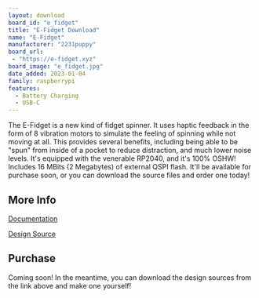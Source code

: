 ```yaml
---
layout: download
board_id: "e_fidget"
title: "E-Fidget Download"
name: "E-Fidget"
manufacturer: "2231puppy"
board_url:
 - "https://e-fidget.xyz"
board_image: "e_fidget.jpg"
date_added: 2023-01-04
family: raspberrypi
features:
  - Battery Charging
  - USB-C
---
```


The E-Fidget is a new kind of fidget spinner. It uses haptic feedback in the form of 8 vibration
motors to simulate the feeling of spinning while not moving at all. This provides several benefits,
including being able to be "spun" from inside of a pocket to reduce distraction, and much lower noise levels.
It's equipped with the venerable RP2040, and it's 100% OSHW! Includes 16 MBits (2 Megabytes) of external QSPI flash.
It'll be available for purchase soon, or you can download the source files and order one today!

## More Info

[Documentation](https://e-fidget.xyz)

[Design Source](https://github.com/2231puppy/E-Fidget)

## Purchase

Coming soon! In the meantime, you can download the design sources from the link above and make one yourself!
